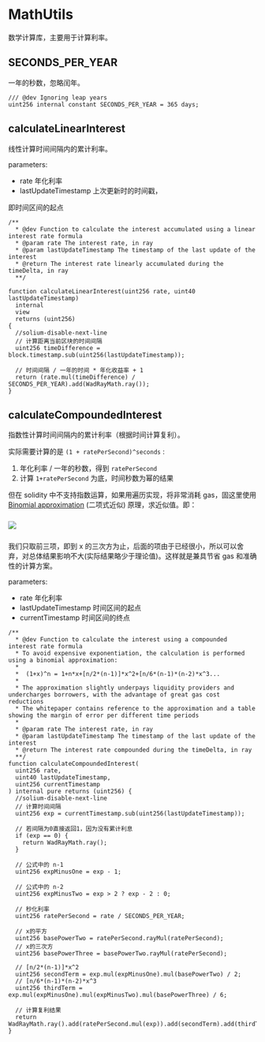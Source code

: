 # MathUtils

数学计算库，主要用于计算利率。

## SECONDS_PER_YEAR

一年的秒数，忽略闰年。

```solidity
/// @dev Ignoring leap years
uint256 internal constant SECONDS_PER_YEAR = 365 days;
```

## calculateLinearInterest

线性计算时间间隔内的累计利率。

parameters:

- rate 年化利率
- lastUpdateTimestamp 上次更新时的时间戳，

即时间区间的起点

```solidity
/**
  * @dev Function to calculate the interest accumulated using a linear interest rate formula
  * @param rate The interest rate, in ray
  * @param lastUpdateTimestamp The timestamp of the last update of the interest
  * @return The interest rate linearly accumulated during the timeDelta, in ray
  **/

function calculateLinearInterest(uint256 rate, uint40 lastUpdateTimestamp)
  internal
  view
  returns (uint256)
{
  //solium-disable-next-line
  // 计算距离当前区块的时间间隔
  uint256 timeDifference = block.timestamp.sub(uint256(lastUpdateTimestamp));

  // 时间间隔 / 一年的时间 * 年化收益率 + 1
  return (rate.mul(timeDifference) / SECONDS_PER_YEAR).add(WadRayMath.ray());
}
```

## calculateCompoundedInterest

指数性计算时间间隔内的累计利率（根据时间计算复利）。

实际需要计算的是 `(1 + ratePerSecond)^seconds` :

1. 年化利率 / 一年的秒数，得到 `ratePerSecond`
2. 计算 `1+ratePerSecond` 为底，时间秒数为幂的结果

但在 solidity 中不支持指数运算，如果用遍历实现，将非常消耗 gas，固这里使用 [Binomial approximation](https://en.wikipedia.org/wiki/Binomial_approximation) (二项式近似) 原理，求近似值。即：

<!-- $(1+x)^{n}=1+nx+\frac{1}{2}n(n-1)x^2+\frac{1}{6}n(n-1)(n-2)x^3+...$ -->
<img src="https://render.githubusercontent.com/render/math?math=(1%2Bx)^{n}=1%2Bnx%2B\frac{1}{2}n(n-1)x^2%2B\frac{1}{6}n(n-1)(n-2)x^3%2B..." style="display: block;margin: 24px auto;" />

我们只取前三项，即到 x 的三次方为止，后面的项由于已经很小，所以可以舍弃，对总体结果影响不大(实际结果略少于理论值)。这样就是兼具节省 gas 和准确性的计算方案。

parameters:

- rate 年化利率
- lastUpdateTimestamp 时间区间的起点
- currentTimestamp 时间区间的终点

```solidity
/**
  * @dev Function to calculate the interest using a compounded interest rate formula
  * To avoid expensive exponentiation, the calculation is performed using a binomial approximation:
  *
  *  (1+x)^n = 1+n*x+[n/2*(n-1)]*x^2+[n/6*(n-1)*(n-2)*x^3...
  *
  * The approximation slightly underpays liquidity providers and undercharges borrowers, with the advantage of great gas cost reductions
  * The whitepaper contains reference to the approximation and a table showing the margin of error per different time periods
  *
  * @param rate The interest rate, in ray
  * @param lastUpdateTimestamp The timestamp of the last update of the interest
  * @return The interest rate compounded during the timeDelta, in ray
  **/
function calculateCompoundedInterest(
  uint256 rate,
  uint40 lastUpdateTimestamp,
  uint256 currentTimestamp
) internal pure returns (uint256) {
  //solium-disable-next-line
  // 计算时间间隔
  uint256 exp = currentTimestamp.sub(uint256(lastUpdateTimestamp));

  // 若间隔为0直接返回1，因为没有累计利息
  if (exp == 0) {
    return WadRayMath.ray();
  }

  // 公式中的 n-1
  uint256 expMinusOne = exp - 1;

  // 公式中的 n-2
  uint256 expMinusTwo = exp > 2 ? exp - 2 : 0;

  // 秒化利率
  uint256 ratePerSecond = rate / SECONDS_PER_YEAR;

  // x的平方
  uint256 basePowerTwo = ratePerSecond.rayMul(ratePerSecond);
  // x的三次方
  uint256 basePowerThree = basePowerTwo.rayMul(ratePerSecond);

  // [n/2*(n-1)]*x^2
  uint256 secondTerm = exp.mul(expMinusOne).mul(basePowerTwo) / 2;
  // [n/6*(n-1)*(n-2)*x^3
  uint256 thirdTerm = exp.mul(expMinusOne).mul(expMinusTwo).mul(basePowerThree) / 6;

  // 计算复利结果
  return WadRayMath.ray().add(ratePerSecond.mul(exp)).add(secondTerm).add(thirdTerm);
}
```

